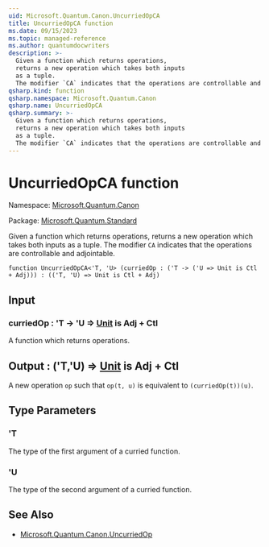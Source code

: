 ```yaml
---
uid: Microsoft.Quantum.Canon.UncurriedOpCA
title: UncurriedOpCA function
ms.date: 09/15/2023
ms.topic: managed-reference
ms.author: quantumdocwriters
description: >-
  Given a function which returns operations,
  returns a new operation which takes both inputs
  as a tuple.
  The modifier `CA` indicates that the operations are controllable and adjointable.
qsharp.kind: function
qsharp.namespace: Microsoft.Quantum.Canon
qsharp.name: UncurriedOpCA
qsharp.summary: >-
  Given a function which returns operations,
  returns a new operation which takes both inputs
  as a tuple.
  The modifier `CA` indicates that the operations are controllable and adjointable.
---
```


# UncurriedOpCA function

Namespace: [Microsoft.Quantum.Canon](xref:Microsoft.Quantum.Canon)

Package: [Microsoft.Quantum.Standard](https://nuget.org/packages/Microsoft.Quantum.Standard)


Given a function which returns operations,returns a new operation which takes both inputsas a tuple.The modifier `CA` indicates that the operations are controllable and adjointable.

```qsharp
function UncurriedOpCA<'T, 'U> (curriedOp : ('T -> ('U => Unit is Ctl + Adj))) : (('T, 'U) => Unit is Ctl + Adj)
```


## Input

### curriedOp : 'T -> 'U => [Unit](xref:microsoft.quantum.qsharp.valueliterals#unit-literal)  is Adj + Ctl

A function which returns operations.



## Output : ('T,'U) => [Unit](xref:microsoft.quantum.qsharp.valueliterals#unit-literal)  is Adj + Ctl

A new operation `op` such that `op(t, u)` is equivalentto `(curriedOp(t))(u)`.

## Type Parameters

### 'T

The type of the first argument of a curried function.
### 'U

The type of the second argument of a curried function.

## See Also

- [Microsoft.Quantum.Canon.UncurriedOp](xref:Microsoft.Quantum.Canon.UncurriedOp)